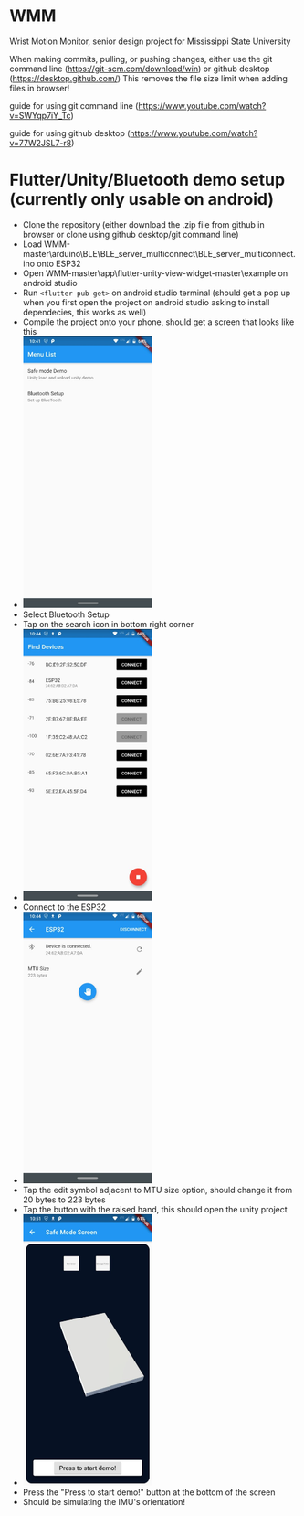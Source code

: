 # WMM
Wrist Motion Monitor, senior design project for Mississippi State University

When making commits, pulling, or pushing changes, either use the git command line (https://git-scm.com/download/win) or github desktop (https://desktop.github.com/) 
This removes the file size limit when adding files in browser! 

guide for using git command line (https://www.youtube.com/watch?v=SWYqp7iY_Tc) 

guide for using github desktop (https://www.youtube.com/watch?v=77W2JSL7-r8) 


# Flutter/Unity/Bluetooth demo setup (currently only usable on android) 

* Clone the repository (either download the .zip file from github in browser or clone using github desktop/git command line) 
* Load WMM-master\arduino\BLE\BLE_server_multiconnect\BLE_server_multiconnect.ino onto ESP32 
* Open WMM-master\app\flutter-unity-view-widget-master\example on android studio
* Run `<flutter pub get>` on android studio terminal (should get a pop up when you first open the project on android studio asking to install dependecies, this works as well) 
* Compile the project onto your phone, should get a screen that looks like this
* <img src="Tutorial-1.jpg" width="225" height="475">
* Select Bluetooth Setup
* Tap on the search icon in bottom right corner
* <img src="Tutorial-2.jpg" width="225" height="475">
* Connect to the ESP32
* <img src="Tutorial-3.jpg" width="225" height="475">
* Tap the edit symbol adjacent to MTU size option, should change it from 20 bytes to 223 bytes
* Tap the button with the raised hand, this should open the unity project 
* <img src="Tutorial-4.jpg" width="225" height="475">
* Press the "Press to start demo!" button at the bottom of the screen 
* Should be simulating the IMU's orientation! 
